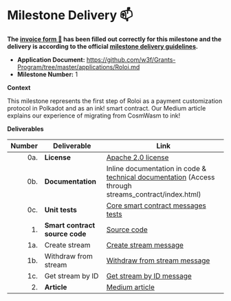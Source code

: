 # Milestone Delivery :mailbox:

**The [invoice form :pencil:](https://docs.google.com/forms/d/e/1FAIpQLSfmNYaoCgrxyhzgoKQ0ynQvnNRoTmgApz9NrMp-hd8mhIiO0A/viewform) has been filled out correctly for this milestone and the delivery is according to the official [milestone delivery guidelines](https://github.com/w3f/Grants-Program/blob/master/docs/milestone-deliverables-guidelines.md).**

- **Application Document:** https://github.com/w3f/Grants-Program/tree/master/applications/Roloi.md
- **Milestone Number:** 1

**Context**

This milestone represents the first step of Roloi as a payment customization protocol in Polkadot and as an ink! smart contract. Our Medium article explains our experience of migrating from CosmWasm to ink!

**Deliverables**

| Number | Deliverable                    | Link                                                                                                                                                                        |
| -----: | ------------------------------ | --------------------------------------------------------------------------------------------------------------------------------------------------------------------------- |
|    0a. | **License**                    | [Apache 2.0 license](https://github.com/RoloiMoney/roloi-polkadot-w3f-grant/blob/main/LICENSE)                                                                              |
|    0b. | **Documentation**              | Inline documentation in code & [technical documentation](https://github.com/RoloiMoney/roloi-polkadot-w3f-grant/tree/main/doc) (Access through streams_contract/index.html) |
|    0c. | **Unit tests**                 | [Core smart contract messages tests](https://github.com/RoloiMoney/roloi-polkadot-w3f-grant/blob/main/lib.rs)                                                               |
|     1. | **Smart contract source code** | [Source code](https://github.com/RoloiMoney/roloi-polkadot-w3f-grant)                                                                                                       |
|    1a. | Create stream                  | [Create stream message](https://github.com/RoloiMoney/roloi-polkadot-w3f-grant/blob/main/lib.rs)                                                                            |
|    1b. | Withdraw from stream           | [Withdraw from stream message](https://github.com/RoloiMoney/roloi-polkadot-w3f-grant/blob/main/lib.rs)                                                                     |
|    1c. | Get stream by ID               | [Get stream by ID message](https://github.com/RoloiMoney/roloi-polkadot-w3f-grant/blob/main/lib.rs)                                                                         |
|     2. | **Article**                    | [Medium article](https://medium.com/@RoloiMoney/cosmwasm-to-ink-beyond-the-cosmos-e4920604f9cb)                                                                             |
